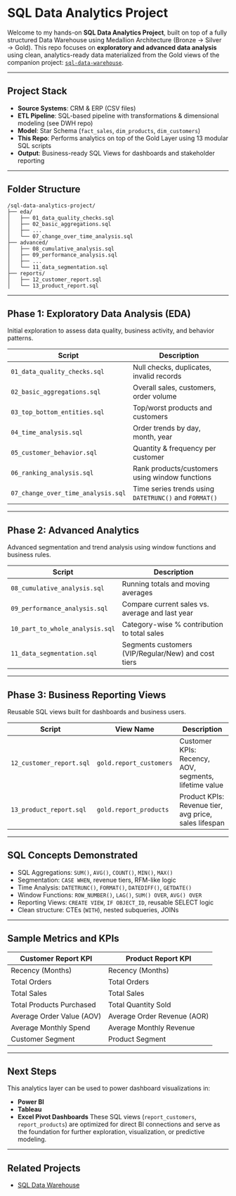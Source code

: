 # SQL Data Analytics Project

Welcome to my hands-on **SQL Data Analytics Project**, built on top of a fully structured Data Warehouse using Medallion Architecture (Bronze → Silver → Gold).
This repo focuses on **exploratory and advanced data analysis** using clean, analytics-ready data materialized from the Gold views of the companion project: [`sql-data-warehouse`](https://github.com/shristituladhar/sql-data-warehouse-project).

---

## Project Stack

- **Source Systems**: CRM & ERP (CSV files)
- **ETL Pipeline**: SQL-based pipeline with transformations & dimensional modeling (see DWH repo)
- **Model**: Star Schema (`fact_sales`, `dim_products`, `dim_customers`)
- **This Repo**: Performs analytics on top of the Gold Layer using 13 modular SQL scripts
- **Output**: Business-ready SQL Views for dashboards and stakeholder reporting

---

## Folder Structure

```plaintext
/sql-data-analytics-project/
├── eda/
│   ├── 01_data_quality_checks.sql
│   ├── 02_basic_aggregations.sql
│   ├── ...
│   └── 07_change_over_time_analysis.sql
├── advanced/
│   ├── 08_cumulative_analysis.sql
│   ├── 09_performance_analysis.sql
│   ├── ...
│   └── 11_data_segmentation.sql
├── reports/
│   ├── 12_customer_report.sql
│   └── 13_product_report.sql
```

---

## Phase 1: Exploratory Data Analysis (EDA)

Initial exploration to assess data quality, business activity, and behavior patterns.

| Script                          | Description                                           |
|----------------------------------|-------------------------------------------------------|
| `01_data_quality_checks.sql`    | Null checks, duplicates, invalid records             |
| `02_basic_aggregations.sql`     | Overall sales, customers, order volume               |
| `03_top_bottom_entities.sql`    | Top/worst products and customers                     |
| `04_time_analysis.sql`          | Order trends by day, month, year                     |
| `05_customer_behavior.sql`      | Quantity & frequency per customer                    |
| `06_ranking_analysis.sql`       | Rank products/customers using window functions       |
| `07_change_over_time_analysis.sql` | Time series trends using `DATETRUNC()` and `FORMAT()` |

---

## Phase 2: Advanced Analytics

Advanced segmentation and trend analysis using window functions and business rules.

| Script                            | Description                                            |
|----------------------------------|--------------------------------------------------------|
| `08_cumulative_analysis.sql`     | Running totals and moving averages                    |
| `09_performance_analysis.sql`    | Compare current sales vs. average and last year       |
| `10_part_to_whole_analysis.sql`  | Category-wise % contribution to total sales           |
| `11_data_segmentation.sql`       | Segments customers (VIP/Regular/New) and cost tiers   |

---

## Phase 3: Business Reporting Views

Reusable SQL views built for dashboards and business users.

| Script                       | View Name                | Description                                             |
|-----------------------------|--------------------------|---------------------------------------------------------|
| `12_customer_report.sql`    | `gold.report_customers`  | Customer KPIs: Recency, AOV, segments, lifetime value  |
| `13_product_report.sql`     | `gold.report_products`   | Product KPIs: Revenue tier, avg price, sales lifespan  |

---

## SQL Concepts Demonstrated

- SQL Aggregations: `SUM()`, `AVG()`, `COUNT()`, `MIN()`, `MAX()`
- Segmentation: `CASE WHEN`, revenue tiers, RFM-like logic
- Time Analysis: `DATETRUNC()`, `FORMAT()`, `DATEDIFF()`, `GETDATE()`
- Window Functions: `ROW_NUMBER()`, `LAG()`, `SUM() OVER`, `AVG() OVER`
- Reporting Views: `CREATE VIEW`, `IF OBJECT_ID`, reusable SELECT logic
- Clean structure: CTEs (`WITH`), nested subqueries, JOINs

---

## Sample Metrics and KPIs

| Customer Report KPI       | Product Report KPI           |
|---------------------------|------------------------------|
| Recency (Months)          | Recency (Months)             |
| Total Orders              | Total Orders                 |
| Total Sales               | Total Sales                  |
| Total Products Purchased  | Total Quantity Sold          |
| Average Order Value (AOV) | Average Order Revenue (AOR)  |
| Average Monthly Spend     | Average Monthly Revenue      |
| Customer Segment          | Product Segment              |

---

## Next Steps

This analytics layer can be used to power dashboard visualizations in:
- **Power BI**
- **Tableau**
- **Excel Pivot Dashboards**
These SQL views (`report_customers`, `report_products`) are optimized for direct BI connections and serve as the foundation for further exploration, visualization, or predictive modeling.

---

## Related Projects

- [SQL Data Warehouse](https://github.com/shristituladhar/sql-data-warehouse-project)
